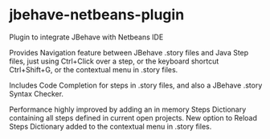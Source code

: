 # jbehave-netbeans-plugin
Plugin to integrate JBehave with Netbeans IDE

Provides Navigation feature between JBehave .story files and Java Step files, just using Ctrl+Click over a step, or the keyboard shortcut Ctrl+Shift+G, or the contextual menu in .story files.

Includes Code Completion for steps in .story files, and also a JBehave .story Syntax Checker.

Performance highly improved by adding an in memory Steps Dictionary containing all steps defined in current open projects. New option to Reload Steps Dictionary added to the contextual menu in .story files.

